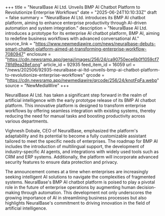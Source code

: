 +++
title = "NeuralBase AI Ltd. Unveils BMP AI Chatbot Platform to Revolutionize Enterprise Workflows"
date = "2025-06-24T10:10:33Z"
draft = false
summary = "NeuralBase AI Ltd. introduces its BMP AI chatbot platform, aiming to enhance enterprise productivity through AI-driven automation and system integration."
description = "NeuralBase AI Ltd. introduces a prototype for its enterprise AI chatbot platform, BMP AI, aiming to redefine business workflows with advanced conversational AI."
source_link = "https://www.newmediawire.com/news/neuralbase-debuts-smart-chatbot-platform-aimed-at-transforming-enterprise-workflow-7080947"
enclosure = "https://cdn.newsramp.app/genai/images/256/24/ca90750ece6b0f1059cf778fd9ea28ef.png"
article_id = 92935
feed_item_id = 16059
url = "/news/202506/92935-neuralbase-ai-ltd-unveils-bmp-ai-chatbot-platform-to-revolutionize-enterprise-workflows"
qrcode = "https://cdn.newsramp.app/newmediawire/qrcode/256/24/knotFqFa.webp"
source = "NewMediaWire"
+++

<p>NeuralBase AI Ltd. has taken a significant step forward in the realm of artificial intelligence with the early prototype release of its BMP AI chatbot platform. This innovative platform is designed to transform enterprise workflows by offering seamless integration with existing systems, thereby reducing the need for manual tasks and boosting productivity across various departments.</p><p>Vighnesh Dobale, CEO of NeuralBase, emphasized the platform's adaptability and its potential to become a fully customizable assistant tailored to meet the specific needs of enterprises. The roadmap for BMP AI includes the introduction of multilingual support, the development of industry-specific AI agents, and integrations with widely used tools such as CRM and ERP systems. Additionally, the platform will incorporate advanced security features to ensure data protection and privacy.</p><p>The announcement comes at a time when enterprises are increasingly seeking intelligent AI solutions to navigate the complexities of fragmented systems. NeuralBase's BMP AI chatbot platform is poised to play a pivotal role in the future of enterprise operations by augmenting human decision-making through automation. This development not only underscores the growing importance of AI in streamlining business processes but also highlights NeuralBase's commitment to driving innovation in the field of artificial intelligence.</p>